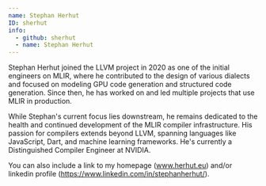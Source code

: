 ```yaml
---
name: Stephan Herhut
ID: sherhut
info:
  - github: sherhut
  - name: Stephan Herhut
---
```


Stephan Herhut joined the LLVM project in 2020 as one of the initial engineers
on MLIR, where he contributed to the design of various dialects and focused on
modeling GPU code generation and structured code generation. Since then, he has
worked on and led multiple projects that use MLIR in production.

While Stephan's current focus lies downstream, he remains dedicated to the
health and continued development of the MLIR compiler infrastructure. His
passion for compilers extends beyond LLVM, spanning languages like JavaScript,
Dart, and machine learning frameworks. He's currently a Distinguished Compiler
Engineer at NVIDIA.

You can also include a link to my homepage (www.herhut.eu) and/or linkedin
profile (https://www.linkedin.com/in/stephanherhut/).
